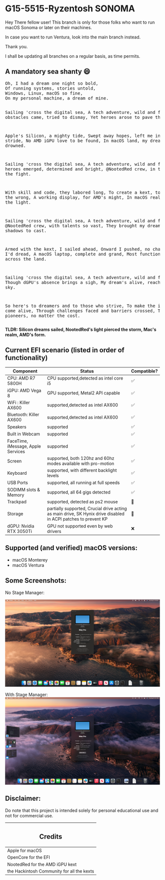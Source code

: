# G15-5515-Ryzentosh SONOMA

Hey There fellow user! This branch is only for those folks who want to run macOS Sonoma or later on their machines.

In case you want to run Ventura, look into the main branch instead.

Thank you.

I shall be updating all branches on a regular basis, as time permits.

<h2> A mandatory sea shanty 😄</h2>
<pre>
Oh, I had a dream one night so bold,
Of running systems, stories untold,
Windows, Linux, macOS so fine,
On my personal machine, a dream of mine.

Sailing 'cross the digital sea,
A tech adventure, wild and free,
But obstacles came, tried to dismay,
Yet heroes arose to pave the way.

Apple's Silicon, a mighty tide,
Swept away hopes, left me in a stride,
No AMD iGPU love to be found,
In macOS land, my dreams near drowned.

Sailing 'cross the digital sea,
A tech adventure, wild and free,
But heroes emerged, determined and bright,
@NootedRed crew, in the heart of the fight.

With skill and code, they labored long,
To create a kext, to right the wrong,
A working display, for AMD's might,
In macOS realm, they shed the light.

Sailing 'cross the digital sea,
A tech adventure, wild and free,
@NootedRed crew, with talents so vast,
They brought my dream, from shadows to cast.

Armed with the kext, I sailed ahead,
Onward I pushed, no challenge I'd dread,
A macOS laptop, complete and grand,
Most functions alive, across the land.

Sailing 'cross the digital sea,
A tech adventure, wild and free,
Though dGPU's absence brings a sigh,
My dream's alive, reaching for the sky.

So here's to dreamers and to those who strive,
To make the impossible come alive,
Through challenges faced and barriers crossed,
Tech's brave pioneers, no matter the cost.
</pre>
<b> TLDR: Silicon dreams sailed,  NootedRed's light pierced the storm,  Mac's realm, AMD's form.</b>
<h2>Current EFI scenario (listed in order of functionality)</h2>


| Component | Status | Compatible? |
|-----------|--------|-------------|
|CPU: AMD R7 5800H  | CPU supported,detected as intel core i5|  ✅|
|iGPU: AMD Vega 8| GPU supported, Metal2 API capable|  ✅|
|WiFi : Killer AX600| supported,detected as intel AX600 |✅|
|Bluetooth: Killer AX600| supported,detected as intel AX600| ✅|
|Speakers|supported|✅|
|Built in Webcam| supported|✅|
|FaceTime, iMessage, Apple Services| supported|✅|
|Screen|supported, both 120hz and 60hz modes available with pro-motion|✅|
|Keyboard|supported, with different backlight levels|✅|
|USB Ports| supported, all running at full speeds| ✅|
|SODIMM slots & Memory| supported, all 64 gigs detected|✅|
|Trackpad|supported, detected as ps2 mouse|🚧|
|Storage| partially supported, Crucial drive acting as main drive, SK Hynix drive disabled in ACPI patches to prevent KP | 🚧|
|dGPU: Nvidia RTX 3050Ti| GPU not supported even by web drivers |❌|
 

<h2>Supported (and verified) macOS versions:</h2>

- macOS Monterey
- macOS Ventura

<h2>Some Screenshots:</h2>

No Stage Manager: 

![Screenshot 2023-08-08 at 6 08 04 PM](https://github.com/chcheetah/G15-5515-Ryzentosh/blob/main/Images/Screenshot%202023-08-08%20at%206.08.04%20PM.png)

With Stage Manager:
![Screenshot 2023-08-08 at 6 41 46 PM](https://github.com/chcheetah/G15-5515-Ryzentosh/blob/main/Images/Screenshot%202023-08-08%20at%206.41.46%20PM.png)



<h2> Disclaimer: </h2>

Do note that this project is intended solely for personal educational use and not for commercial use.


|<h2> Credits</h2>|
|----|
|Apple for macOS
|OpenCore for the EFI|
|NootedRed for the AMD iGPU kext|
|the Hackintosh Community for all the kexts|



